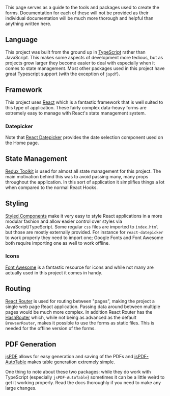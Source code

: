 This page serves as a guide to the tools and packages used to create the forms. Documentation for each of these will not be provided as their individual documentation will be much more thorough and helpful than anything written here.

## Language

This project was built from the ground up in [TypeScript](https://www.typescriptlang.org/) rather than JavaScript. This makes some aspects of development more tedious, but as projects grow larger they become easier to deal with especially when it comes to state management. Most other packages used in this project have great Typescript support (with the exception of `jspdf`).

## Framework

This project uses [React](https://reactjs.org/) which is a fantastic framework that is well suited to this type of application. These fairly complex data-heavy forms are extremely easy to manage with React's state management system.

### Datepicker

Note that [React Datepicker](https://reactdatepicker.com/) provides the date selection component used on the Home page.

## State Management

[Redux Toolkit](https://redux-toolkit.js.org/) is used for almost all state management for this project. The main motivation behind this was to avoid passing many, many props throughout the application. In this sort of application it simplifies things a lot when compared to the normal React Hooks.

## Styling

[Styled Components](https://styled-components.com/) make it very easy to style React applications in a more modular fashion and allow easier control over styles via JavaScript/TypeScript. Some regular `css` files are imported to `index.html` but those are mostly externally provided. For instance for `react-datepicker` to work properly they need to import one; Google Fonts and Font Awesome both require importing one as well to work offline.

### Icons

[Font Awesome](https://fontawesome.com/) is a fantastic resource for icons and while not many are actually used in this project it comes in handy.

## Routing

[React Router](https://reactrouter.com/) is used for routing between "pages", making the project a single web page React application. Passing data around between multiple pages would be much more complex. In addition React Router has the [HashRouter](https://v5.reactrouter.com/web/api/HashRouter) which, while not being as advanced as the default `BrowserRouter`, makes it possible to use the forms as static files. This is needed for the offline version of the forms.

## PDF Generation

[jsPDF](https://github.com/parallax/jsPDF) allows for easy generation and saving of the PDFs and [jsPDF-AutoTable](https://github.com/simonbengtsson/jsPDF-AutoTable) makes table generation extremely simple.

One thing to note about these two packages: while they do work with TypeScript (especially `jsPDF-AutoTable`) sometimes it can be a little weird to get it working properly. Read the docs thoroughly if you need to make any large changes.
